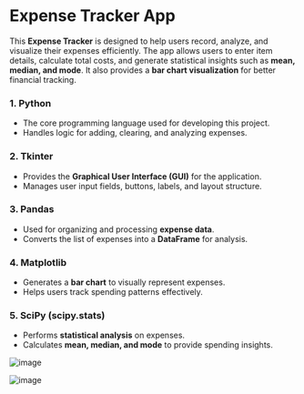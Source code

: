 # Expense Tracker App  

This **Expense Tracker** is designed to help users record, analyze, and visualize their expenses efficiently. The app allows users to enter item details, calculate total costs, and generate statistical insights such as **mean, median, and mode**. It also provides a **bar chart visualization** for better financial tracking.  


### 1. **Python**  
   - The core programming language used for developing this project.  
   - Handles logic for adding, clearing, and analyzing expenses.  

### 2. **Tkinter**  
   - Provides the **Graphical User Interface (GUI)** for the application.  
   - Manages user input fields, buttons, labels, and layout structure.  

### 3. **Pandas**  
   - Used for organizing and processing **expense data**.  
   - Converts the list of expenses into a **DataFrame** for analysis.  

### 4. **Matplotlib**  
   - Generates a **bar chart** to visually represent expenses.  
   - Helps users track spending patterns effectively.  

### 5. **SciPy (scipy.stats)**  
   - Performs **statistical analysis** on expenses.  
   - Calculates **mean, median, and mode** to provide spending insights.  


![image](https://github.com/user-attachments/assets/5cdaea60-96fd-43c9-b8d9-259ed6811953)


![image](https://github.com/user-attachments/assets/28dc088d-1c7d-4799-a9c4-86e81ff818fe)


